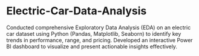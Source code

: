 # Electric-Car-Data-Analysis
Conducted comprehensive Exploratory Data Analysis (EDA) on an electric car dataset using Python (Pandas, Matplotlib, Seaborn) to identify key trends in performance, range, and pricing. 
Developed an interactive Power BI dashboard to visualize and present actionable insights effectively.
